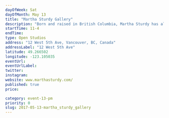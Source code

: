 ```yaml
---
dayOfWeek: Sat
dayOfMonth: May 13
title: "Martha Sturdy Gallery"
description: "Born and raised in British Columbia, Martha Sturdy has always been inspired and guided by the elements. Materials such as resin, brass, steel, and salvaged cedar find expression in her work. <br> <br> As a graduate of sculpture from Emily Carr University (1978), Martha’s focus today is on three-dimensional fine art and sculpture. Martha’s studio also provides sophisticated custom furniture, accessories and artworks for clients including Louis Vuitton, Saks Fifth Avenue, Four Seasons, Jennifer Post and Holly Hunt. Martha’s open studio will display a range of her art, sculpture, furniture and accessories. <br> <br> We will share an overview of Martha’s inspiration and successes from her 40 years of experience, as well as an insight into our production processes."
startTime: 11-4
endTime: 
type: Open Studios
address: "12 West 5th Ave, Vancouver, BC, Canada"
addressLabel: "12 West 5th Ave"
latitude: 49.266502
longitude: -123.105035
eventUrl: 
eventUrlLabel: 
twitter: 
instagram: 
website: www.marthasturdy.com/
published: true
price: 

category: event-13-pm
priority: 0
slug: 2017-05-13-martha_sturdy_gallery
---
```

